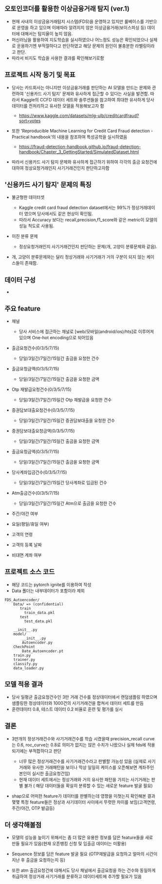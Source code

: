 ## 오토인코더를 활용한 이상금융거래 탐지 (ver.1)

* 현재 사내의 이상금융거래탐지 시스템(FDS)을 운영하고 있지만 룰베이스를 기반으로 운영을 하고 있으며 이에따라 알려지지 않은 이상금융거래(보이스피싱 등) 데이터에 대해서는 탐지율이 높지 않음.
* 머신러닝을 활용하여 지도학습을 실시하였으나 어느정도 성능은 확인되었으나 실제로 운용하기엔 부적절하다고 판단하였고 해당 문제의 원인이 불충분한 라벨링이라고 판단.
* 따라서 비지도 학습을 사용한 결과를 확인해보기로함

## 프로젝트 시작 동기 및 목표
* 당사는 카드회사는 아니지만 이상금융거래를 판단하는 AI 모델을 만드는 문제와 관련하여 '신용카드 사기 탐지' 문제와 유사하게 접근할 수 있다는 사실을 발견함. 따라서 Kaggle의 CCFD 데이터 세트와 솔루션들을 참고하여 최대한 유사하게 당사 데이터를 전처리하고 유사한 모델을 적용해보고자 함
  * https://www.kaggle.com/datasets/mlg-ulb/creditcardfraud?sort=votes
  
* 또한 'Reproducible Machine Learning for Credit Card Fraud detection - Practical handbook'의 내용을 참조하여 특성공학을 실시하였음
  * https://fraud-detection-handbook.github.io/fraud-detection-handbook/Chapter_3_GettingStarted/SimulatedDataset.html
  
* 따라서 신용카드 사기 탐지 문제와 유사하게 접근하기 위하여 각각의 출금 요청건에 대하여 정상요청거래인지 사기거래건인지 판단하고자함

## '신용카드 사기 탐지' 문제의 특징
* 불균형한 데이터셋
  * Kaggle credit card fraud detection dataset에서는 99%가 정상거래데이터 였으며 당사에서도 같은 현상이 확인됨.
  * 따라서 Accuracy 보다는 recall,precision,f1_score와 같은 metric이 모델의 성능 척도로 사용됨.
 
* 이진 분류 문제
  * 정상요청거래인지 사기거래건인지 판단하는 문제(개, 고양이 분류문제와 같음).
  
* 개, 고양이 분류문제와는 달리 정상거래와 사기거래가 거의 구분이 되지 않는 케이스들이 존재함.

## 데이터 구성
* 

## 주요 feature

* 채널
  * 당사 서비스에 접근하는 채널로 [web/모바일(android/ios)/hts]로 이루어져 있으며 One-hot encoding으로 되어있음
  
* 출금요청건수(0/3/5/7/15)
  * 당일/3일간/7일간/15일간 출금을 요청한 건수
   
* 출금요청금액(0/3/5/7/15)
  * 당일/3일간/7일간/15일간 출금을 요청한 금액

* Otp 재발급요청건수(0/3/5/7/15)
  * 당일/3일간/7일간/15일간 Otp 재발급을 요청한 건수

* 증권담보대출요청건수(0/3/5/7/15)
  * 당일/3일간/7일간/15일간 증권담보대출을 요청한 건수

* 증권담보대출요청금액(0/3/5/7/15)
  * 당일/3일간/7일간/15일간 출금을 요청한 금액

* 출금요청금액(0/3/5/7/15)
  * 당일/3일간/7일간/15일간 출금을 요청한 금액

* 당사계좌입금건수(0/3/5/7/15)
  * 당일/3일간/7일간/15일간 당사계좌로 입금된 건수

* Atm출금건수(0/3/5/7/15)
  * 당일/3일간/7일간/15일간 Atm으로 출금을 요청한 건수

* 주간/야간 여부
* 요일(평일/휴일 여부)
* 고객의 연령
* 고객의 등록 날짜
* 비대면 계좌 여부
  
## 프로젝트 소스 코드 

* 해당 코드는 pytorch ignite를 이용하여 작성
* Data 폴더는 내부데이터가 포함이라 제외
```
FDS_Autoencoder/
    Data/ => (confidential)
       train
         train_data.pkl
       test
         test_data.pkl
         
    __init__.py
    model/
        __init__.py
        Autoencoder.py
    CheckPoint
        Date_Autoencoder.pt
    train.py
    trainer.py
    classify.py
    data_loader.py
```

## 모델 적용 결과
* 당사 일평균 출금요청건수인 3만 거래 건수를 정상데이터에서 랜덤샘플링 하였으며 샘플링한 정상데이터와 1000건의 사기거래건을 합쳐서 데이터 세트를 만듬
* 훈련데이터 0.8, 테스트 데이터 0.2 비율로 훈련 및 평가를 실시


## 결론

* 3만개의 정상거래건수와 사기거래건수를 학습 시켰을때 precision_recall curve는 0.6, roc_curve는 0.8로 의미가 없지는 않은 수치가 나왔으나 실제 fds에 적용되기에는 부적합하다고 판단
  * 너무 많은 정상거래건수를 사기거래건수라고 판별할 가능성 있음 (실제로 사기거래와 유사한 거래패턴을 보이나 막상 일일히 케이스를 오픈해보면 계좌주인 본인이 실시한 출금요청건임)
  * 현재 데이터 세트에서는 정상거래와 거의 유사한 패턴을 가지는 사기거래는 판별 불가 ( 해당 데이터들을 확실히 분류할 수 있는 새로운 feature 발굴 필요)
  
* shap으로 어떠한 feature가 데이터를 판별하는데 영향을 미쳣는지 확인해본 결과 몇몇 특정 feature들은 정상과 사기데이터 사이에서 뚜렷한 차이를 보임(고객연령, 주간/야간, OTP 발급등)

## 더 생각해볼점

* 모델의 성능을 높이기 위해서는 좀 더 많은 유용한 정보를 담은 feature들을 새로 만들 필요가 있음(현재 오픈뱅킹 신청 및 입출금 데이터는 미활용)

* Sequence 정보를 담은 feature 발굴 필요 (OTP재발급을 요청하고 얼마의 시간이 지난 후 출금을 요청하는지 등)

* 또한 atm 출금요청건에 대해서도 당사 채널에서 출금요청을 하는 건수와 동일하게 취급하여 정상거래 사기거래를 분류하고 데이터세트에 추가할 필요가 있음

